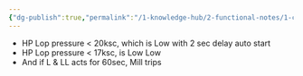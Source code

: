 ```yaml
---
{"dg-publish":true,"permalink":"/1-knowledge-hub/2-functional-notes/1-career-notes/3-tstps-kaniha-technical-notes/a-protection-interlocks-and-control-logic-systems/mills/mills-auxillaries/","noteIcon":""}
---
```


- HP Lop pressure < 20ksc, which is Low with 2 sec delay auto start
- HP Lop pressure < 17ksc, is Low Low
- And if L & LL acts for 60sec, Mill trips